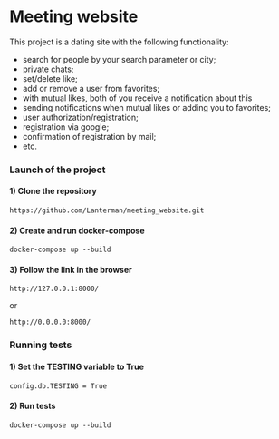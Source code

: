 # Meeting website

This project is a dating site with the following functionality:
 - search for people by your search parameter or city;
 - private chats;
 - set/delete like;
 - add or remove a user from favorites;
 - with mutual likes, both of you receive a notification about this
 - sending notifications when mutual likes or adding you to favorites;
 - user authorization/registration;
 - registration via google;
 - confirmation of registration by mail;
 - etc.

### Launch of the project

#### 1) Clone the repository
```
https://github.com/Lanterman/meeting_website.git
```
#### 2) Create and run docker-compose
```
docker-compose up --build
```
#### 3) Follow the link in the browser
```
http://127.0.0.1:8000/
```
or
```
http://0.0.0.0:8000/
```

### Running tests

#### 1) Set the TESTING variable to True
```
config.db.TESTING = True
```
#### 2) Run tests
```
docker-compose up --build
```
